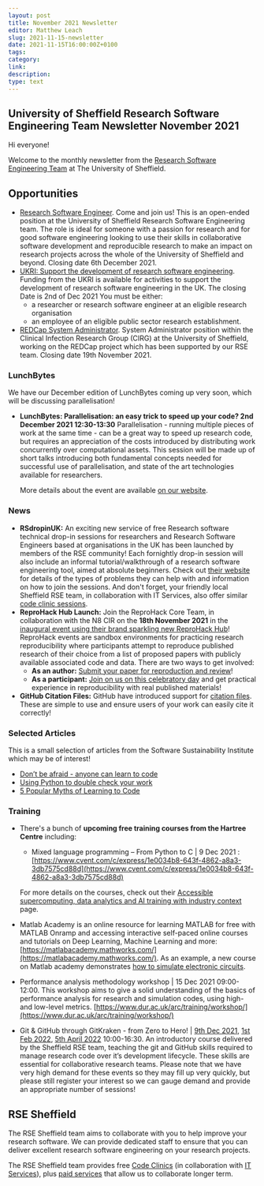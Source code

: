 ```yaml
---
layout: post
title: November 2021 Newsletter
editor: Matthew Leach
slug: 2021-11-15-newsletter
date: 2021-11-15T16:00:00Z+0100
tags:
category:
link:
description:
type: text
---
```


## University of Sheffield Research Software Engineering Team Newsletter November 2021

Hi everyone!

Welcome to the monthly newsletter from the [Research Software Engineering Team](https://rse.shef.ac.uk/) at The University of Sheffield.

## Opportunities
- [Research Software Engineer](https://www.jobs.ac.uk/job/CKR689/research-software-engineer). Come and join us! This is an open-ended position at the University of Sheffield Research Software Engineering team. The role is ideal for someone with a passion for research and for good software engineering looking to use their skills in collaborative software development and reproducible research to make an impact on research projects across the whole of the University of Sheffield and beyond. Closing date 6th December 2021.
- [UKRI: Support the development of research software engineering](https://www.ukri.org/opportunity/support-the-development-of-research-software-engineering/?utm_medium=email&utm_source=govdelivery). Funding from the UKRI is available for activities to support the development of research software engineering in the UK. The closing Date is 2nd of Dec 2021
You must be either:
  - a researcher or research software engineer at an eligible research organisation
  - an employee of an eligible public sector research establishment.
- [REDCap System Administrator](https://www.jobs.ac.uk/job/CKL306/system-administrator). System Administrator position within the Clinical Infection Research Group (CIRG) at the University of Sheffield, working on the REDCap project which has been supported by our RSE team. Closing date 19th November 2021.


### LunchBytes

We have our December edition of LunchBytes coming up very soon, which will be discussing parallelisation!

- **LunchBytes: Parallelisation: an easy trick to speed up your code? 2nd December 2021 12:30-13:30**
  Parallelisation - running multiple pieces of work at the same time - can be a great way to speed up research code, but requires an appreciation of the costs introduced by distributing work concurrently over computational assets. This session will be made up of short talks introducing both fundamental concepts needed for successful use of parallelisation, and state of the art technologies available for researchers.

  More details about the event are available [on our website](https://rse.shef.ac.uk/events/lunchbytes-2021-12-02.html).


### News

- **RSdropinUK:** An exciting new service of free Research software technical drop-in sessions for researchers and Research Software Engineers based at organisations in the UK has been launched by members of the RSE community! Each fornightly drop-in session will also include an informal tutorial/walkthrough of a research software engineering tool, aimed at absolute beginners. Check out [their website](https://rsdropin.github.io/RSdropinUK/) for details of the types of problems they can help with and information on how to join the sessions. And don't forget, your friendly local Sheffield RSE team, in collaboration with IT Services, also offer similar [code clinic sessions](https://rse.shef.ac.uk/support/code-clinic/).
- **ReproHack Hub Launch:** Join the ReproHack Core Team, in collaboration with the N8 CIR on the **18th November 2021** in the [inaugural event using their brand sparkling new ReproHack Hub](https://bit.ly/reprohack-hub-launch)! ReproHack events are sandbox environments for practicing research reproducibility where participants attempt to reproduce published research of their choice from a list of proposed papers with publicly available associated code and data. There are two ways to get involved:
    - **As an author:** [Submit your paper for reproduction and review](https://www.reprohack.org/paper/)!
    - **As a participant:** [Join on us on this celebratory day](https://bit.ly/reprohack-hub-launch) and get practical experience in reproducibility with real published materials!
- **GitHub Citation Files:** GitHub have introduced support for [citation files](https://docs.github.com/en/repositories/managing-your-repositorys-settings-and-features/customizing-your-repository/about-citation-files). These are simple to use and ensure users of your work can easily cite it correctly!


### Selected Articles

This is a small selection of articles from the Software Sustainability Institute which may be of interest!

- [Don’t be afraid - anyone can learn to code](https://www.software.ac.uk/blog/2021-11-02-dont-be-afraid-anyone-can-learn-code?mc_cid=94afd68d24&mc_eid=f09318bc47)
- [Using Python to double check your work](https://www.software.ac.uk/blog/2021-11-01-using-python-double-check-your-work?mc_cid=94afd68d24&mc_eid=f09318bc47)
- [5 Popular Myths of Learning to Code](https://www.software.ac.uk/blog/2021-11-01-guide-5-popular-myths-learning-code?mc_cid=94afd68d24&mc_eid=f09318bc47)

### Training 

- There's a bunch of **upcoming free training courses from the Hartree Centre** including:
  - Mixed language programming – From Python to C | 9 Dec 2021 : [https://www.cvent.com/c/express/1e0034b8-643f-4862-a8a3-3db7575cd88d](https://www.cvent.com/c/express/1e0034b8-643f-4862-a8a3-3db7575cd88d)

  For more details on the courses, check out their [Accessible supercomputing​, data analytics and AI training with industry context](https://www.hartree.stfc.ac.uk/Pages/Explain.aspx?utm_source=Twitter&utm_medium=social&utm_campaign=Orlo) page.
- Matlab Academy is an online resource for learning MATLAB for free with MATLAB Onramp and accessing interactive self-paced online courses and tutorials on Deep Learning, Machine Learning and more: [https://matlabacademy.mathworks.com/](https://matlabacademy.mathworks.com/). As an example, a new course on Matlab academy demonstrates [how to simulate electronic circuits](https://matlabacademy.mathworks.com/details/circuit-simulation-onramp/circuits).
- Performance analysis methodology workshop | 15 Dec 2021 09:00-12:00. This workshop aims to give a solid understanding of the basics of performance analysis for research and simulation codes, using high- and low-level metrics.
[https://www.dur.ac.uk/arc/training/workshop/](https://www.dur.ac.uk/arc/training/workshop/)
- Git & GitHub through GitKraken - from Zero to Hero! | [9th Dec 2021](https://rse.shef.ac.uk/training/workshop/2021-12-09-git-zero-hero), [1st Feb 2022](https://rse.shef.ac.uk/training/workshop/2022-02-01-git-zero-hero), [5th April 2022](https://rse.shef.ac.uk/training/workshop/2022-04-05-git-zero-hero) 10:00-16:30. An introductory course delivered by the Sheffield RSE team, teaching the git and GitHub skills required to manage research code over it’s development lifecycle. These skills are essential for collaborative research teams. Please note that we have very high demand for these events so they may fill up very quickly, but please still register your interest so we can gauge demand and provide an appropriate number of sessions!

## RSE Sheffield

The RSE Sheffield team aims to collaborate with you to help improve your research software.
We can provide dedicated staff to ensure that you can deliver excellent research software engineering on your research projects.

The RSE Sheffield team provides free [Code Clinics][CCs] (in collaboration with [IT Services][its-res-it]), plus
[paid services][rse-service] that allow us to collaborate longer term.

[CCs]: https://rse.shef.ac.uk/support/code-clinic/
[EPCC]: https://www.epcc.ed.ac.uk/
[its-res-it]: https://www.sheffield.ac.uk/it-services/research/
[its-workshops]: https://www.sheffield.ac.uk/it-services/research/one-day-sessions
[rse-service]: https://rse.shef.ac.uk/service/
[rses-mail-list]: https://groups.google.com/a/sheffield.ac.uk/forum/#!forum/rse-group
[rses]: https://rse.shef.ac.uk/
